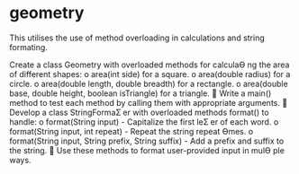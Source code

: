 # geometry
This utilises the use of method overloading in calculations and string formating.   


Create a class Geometry with overloaded methods for calculaƟ ng the area of different shapes:
o area(int side) for a square. 
o area(double radius) for a circle. 
o area(double length, double breadth) for a rectangle. 
o area(double base, double height, boolean isTriangle) for a triangle. 
 Write a main() method to test each method by calling them with appropriate arguments. 
 Develop a class StringFormaƩ er with overloaded methods format() to handle: 
o format(String input) - Capitalize the first leƩ er of each word.
o format(String input, int repeat) - Repeat the string repeat Ɵmes.
o format(String input, String prefix, String suffix) - Add a prefix and suffix to the string. 
 Use these methods to format user-provided input in mulƟ ple ways.
